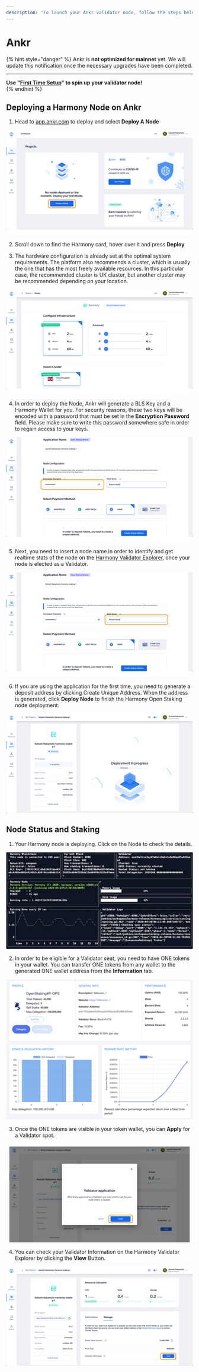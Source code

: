 ```yaml
---
description: 'To launch your Ankr validator node, follow the steps below.'
---
```


# Ankr

{% hint style="danger" %}
Ankr is **not optimized for mainnet** yet. We will update this notification once the necessary upgrades have been completed.  
****  
**Use "**[**First Time Setup**](../../first-time-setup/)**" to spin up your validator node!**  
{% endhint %}

## Deploying a Harmony Node on Ankr

1. Head to [app.ankr.com](http://app.ankr.com/) to deploy and select **Deploy A Node**

![](../../../.gitbook/assets/image%20%28106%29.png)

2. Scroll down to find the Harmony card, hover over it and press **Deploy** 

3. The hardware configuration is already set at the optimal system requirements. The platform also recommends a cluster, which is usually the one that has the most freely available resources. In this particular case, the recommended cluster is UK cluster, but another cluster may be recommended depending on your location.  


![](../../../.gitbook/assets/image%20%28109%29.png)

4. In order to deploy the Node, Ankr will generate a BLS Key and a Harmony Wallet for you. For security reasons, these two keys will be encoded with a password that must be set in the **Encryption Password** field. Please make sure to write this password somewhere safe in order to regain access to your keys.

![](../../../.gitbook/assets/image%20%28165%29.png)

5. Next, you need to insert a node name in order to identify and get realtime stats of the node on the [Harmony Validator Explorer](https://staking.harmony.one/validators), once your node is elected as a Validator.

![](../../../.gitbook/assets/image%20%2840%29.png)

6. If you are using the application for the first time, you need to generate a deposit address by clicking Create Unique Address. When the address is generated, click **Deploy Node** to finish the Harmony Open Staking node deployment.

![](../../../.gitbook/assets/image%20%2877%29.png)

## Node Status and Staking

1. Your Harmony node is deploying. Click on the Node to check the details.

![](../../../.gitbook/assets/image%20%2882%29.png)

2. In order to be eligible for a Validator seat, you need to have ONE tokens in your wallet. You can transfer ONE tokens from any wallet to the generated ONE wallet address from the **Information** tab.

![](../../../.gitbook/assets/image%20%28163%29.png)

3. Once the ONE tokens are visible in your token wallet, you can **Apply** for a Validator spot.

![](../../../.gitbook/assets/image%20%28173%29.png)

4. You can check your Validator Information on the Harmony Validator Explorer by clicking the **View** Button.

![](../../../.gitbook/assets/image%20%28162%29.png)

